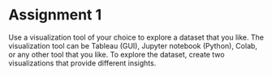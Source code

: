 # Assignment 1

Use a visualization tool of your choice to explore a dataset that you like. The visualization tool can be Tableau (GUI), Jupyter notebook (Python), Colab, or any other tool that you like. To explore the dataset, create two visualizations that provide different insights.